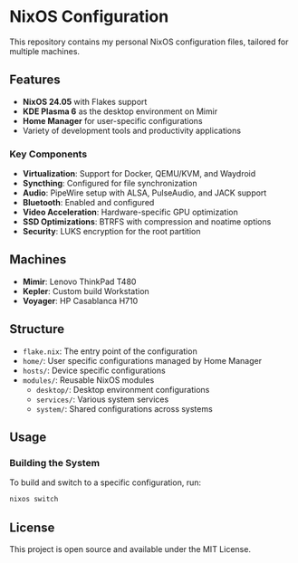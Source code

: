 # NixOS Configuration

This repository contains my personal NixOS configuration files, tailored for multiple machines.

## Features

- **NixOS 24.05** with Flakes support
- **KDE Plasma 6** as the desktop environment on Mimir
- **Home Manager** for user-specific configurations
- Variety of development tools and productivity applications

### Key Components

- **Virtualization**: Support for Docker, QEMU/KVM, and Waydroid
- **Syncthing**: Configured for file synchronization
- **Audio**: PipeWire setup with ALSA, PulseAudio, and JACK support
- **Bluetooth**: Enabled and configured
- **Video Acceleration**: Hardware-specific GPU optimization
- **SSD Optimizations**: BTRFS with compression and noatime options
- **Security**: LUKS encryption for the root partition

## Machines

- **Mimir**: Lenovo ThinkPad T480
- **Kepler**: Custom build Workstation
- **Voyager**: HP Casablanca H710 

## Structure

- `flake.nix`: The entry point of the configuration
- `home/`: User specific configurations managed by Home Manager
- `hosts/`: Device specific configurations
- `modules/`: Reusable NixOS modules
  - `desktop/`: Desktop environment configurations
  - `services/`: Various system services
  - `system/`: Shared configurations across systems

## Usage

### Building the System

To build and switch to a specific configuration, run:
```sh
nixos switch
```

## License

This project is open source and available under the MIT License.
